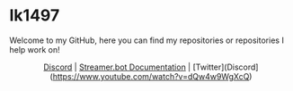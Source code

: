 # Ik1497

Welcome to my GitHub, here you can find my repositories or repositories I help work on!

<span>
<div align="center">
  
  [Discord](https://www.youtube.com/watch?v=dQw4w9WgXcQ) | [Streamer.bot Documentation](https://wiki.streamer.bot) | [Twitter](Discord](https://www.youtube.com/watch?v=dQw4w9WgXcQ) 
  
</div>
